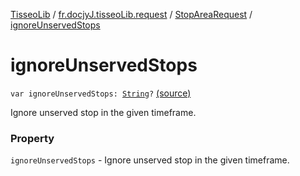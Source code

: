 [TisseoLib](../../index.md) / [fr.docjyJ.tisseoLib.request](../index.md) / [StopAreaRequest](index.md) / [ignoreUnservedStops](./ignore-unserved-stops.md)

# ignoreUnservedStops

`var ignoreUnservedStops: `[`String`](https://kotlinlang.org/api/latest/jvm/stdlib/kotlin/-string/index.html)`?` [(source)](https://github.com/docjyj/tisseoLib/tree/master/src/main/kotlin/fr/docjyJ/tisseoLib/request/StopAreaRequest.kt#L37)

Ignore unserved stop in the given timeframe.

### Property

`ignoreUnservedStops` - Ignore unserved stop in the given timeframe.